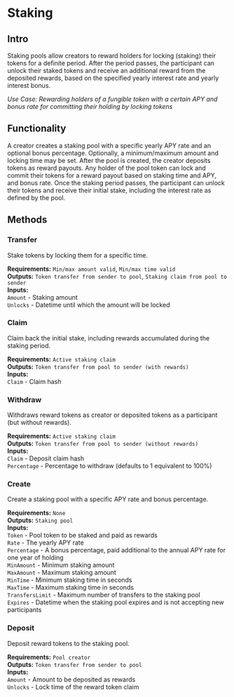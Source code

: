 # Staking

## Intro
Staking pools allow creators to reward holders for locking (staking) their tokens for a definite period. After the period passes, the participant can unlock their staked tokens and receive an additional reward from the deposited rewards, based on the specified yearly interest rate and yearly interest bonus.

*Use Case: Rewarding holders of a fungible token with a certain APY and bonus rate for committing their holding by locking tokens*

## Functionality
A creator creates a staking pool with a specific yearly APY rate and an optional bonus percentage. Optionally, a minimum/maximum amount and locking time may be set. After the pool is created, the creator deposits tokens as reward payouts. Any holder of the pool token can lock and commit their tokens for a reward payout based on staking time and APY, and bonus rate. Once the staking period passes, the participant can unlock their tokens and receive their initial stake, including the interest rate as defined by the pool.

## Methods

### Transfer
Stake tokens by locking them for a specific time.

**Requirements:** `Min/max amount valid`, `Min/max time valid`  
**Outputs:** `Token transfer from sender to pool`, `Staking claim from pool to sender`  
**Inputs:**  
`Amount` - Staking amount  
`Unlocks` - Datetime until which the amount will be locked  

### Claim
Claim back the initial stake, including rewards accumulated during the staking period.

**Requirements:** `Active staking claim`  
**Outputs:** `Token transfer from pool to sender (with rewards)`  
**Inputs:**  
`Claim` - Claim hash  

### Withdraw
Withdraws reward tokens as creator or deposited tokens as a participant (but without rewards).

**Requirements:** `Active staking claim`  
**Outputs:** `Token transfer from pool to sender (without rewards)`  
**Inputs:**  
`Claim` - Deposit claim hash  
`Percentage` - Percentage to withdraw (defaults to 1 equivalent to 100%)

### Create
Create a staking pool with a specific APY rate and bonus percentage.

**Requirements:** `None`  
**Outputs:** `Staking pool`  
**Inputs:**  
`Token` - Pool token to be staked and paid as rewards  
`Rate` - The yearly APY rate  
`Percentage` - A bonus percentage, paid additional to the annual APY rate for one year of holding  
`MinAmount` - Minimum staking amount  
`MaxAmount` - Maximum staking amount  
`MinTime` - Minimum staking time in seconds  
`MaxTime` - Maximum staking time in seconds  
`TransfersLimit` - Maximum number of transfers to the staking pool  
`Expires` - Datetime when the staking pool expires and is not accepting new participants  

### Deposit
Deposit reward tokens to the staking pool.

**Requirements:** `Pool creator`  
**Outputs:** `Token transfer from sender to pool`  
**Inputs:**  
`Amount` - Amount to be deposited as rewards  
`Unlocks` - Lock time of the reward token claim  

<div style="page-break-after: always; visibility: hidden">\pagebreak</div>